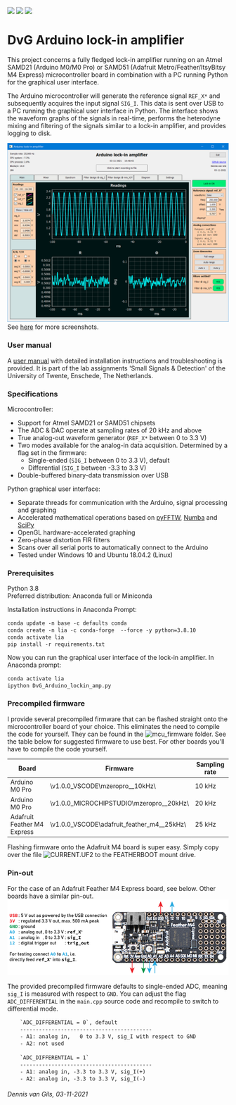[![](https://img.shields.io/badge/License-MIT-purple.svg)](LICENSE.txt)
[![](https://img.shields.io/badge/code%20style-black-000000.svg)](https://github.com/psf/black)
[![](https://img.shields.io/github/last-commit/Dennis-van-Gils/DvG_Arduino_lock-in_amp)]()
<!-- [![](https://img.shields.io/github/v/release/Dennis-van-Gils/DvG_Arduino_lock-in_amp)]() -->

# DvG Arduino lock-in amplifier
This project concerns a fully fledged lock-in amplifier running on an Atmel SAMD21 (Arduino M0/M0 Pro) or SAMD51 (Adafruit Metro/Feather/ItsyBitsy M4 Express) microcontroller board in combination with a PC running Python for the graphical user interface.

The Arduino microcontroller will generate the reference signal `REF_X*` and subsequently acquires the input signal `SIG_I`. This data is sent over USB to a PC running the graphical user interface in Python. The interface shows the waveform graphs of the signals in real-time, performs the heterodyne mixing and filtering of the signals similar to a lock-in amplifier, and provides logging to disk.

![Screenshot](screenshots/tab_1.PNG)
See [here](screenshots/) for more screenshots.

### User manual
A [user manual](user_manual/DvG_ALIA_Student_user_manual.pdf) with detailed installation instructions and troubleshooting is provided. It is part of the lab assignments 'Small Signals & Detection' of the University of Twente, Enschede, The Netherlands.

### Specifications
Microcontroller:
- Support for Atmel SAMD21 or SAMD51 chipsets
- The ADC & DAC operate at sampling rates of 20 kHz and above
- True analog-out waveform generator (`REF_X*` between 0 to 3.3 V)
- Two modes available for the analog-in data acquisition. Determined by a flag set in the firmware:
    - Single-ended (`SIG_I` between 0 to 3.3 V), default
    - Differential (`SIG_I` between -3.3 to 3.3 V)
- Double-buffered binary-data transmission over USB

Python graphical user interface:
- Separate threads for communication with the Arduino, signal processing and graphing
- Accelerated mathematical operations based on [pyFFTW](https://pyfftw.readthedocs.io/en/latest/), [Numba](https://numba.pydata.org/) and [SciPy](https://scipy.org/)
- OpenGL hardware-accelerated graphing
- Zero-phase distortion FIR filters
- Scans over all serial ports to automatically connect to the Arduino
- Tested under Windows 10 and Ubuntu 18.04.2 (Linux)

### Prerequisites
Python 3.8\
Preferred distribution: Anaconda full or Miniconda

Installation instructions in Anaconda Prompt:
```
conda update -n base -c defaults conda
conda create -n lia -c conda-forge  --force -y python=3.8.10
conda activate lia
pip install -r requirements.txt
```

Now you can run the graphical user interface of the lock-in amplifier. In Anaconda prompt:
```
conda activate lia
ipython DvG_Arduino_lockin_amp.py
```

### Precompiled firmware

I provide several precompiled firmware that can be flashed straight onto the microcontroller board of your choice. This eliminates the need to compile the code for yourself. They can be found in the ![mcu_firmware](/mcu_firmware) folder. See the table below for suggested firmware to use best. For other boards you'll have to compile the code yourself.

| Board                       | Firmware    |  Sampling rate |
|-----------------------------|-------------|--------------|
| Arduino M0 Pro              | \v1.0.0_VSCODE\mzeropro__10kHz\   | 10 kHz |
| Arduino M0 Pro              | \v1.0.0_MICROCHIPSTUDIO\mzeropro__20kHz\   | 20 kHz |
| Adafruit Feather M4 Express | \v1.0.0_VSCODE\adafruit_feather_m4__25kHz\ | 25 kHz |

Flashing firmware onto the Adafruit M4 board is super easy. Simply copy over the file ![CURRENT.UF2](https://github.com/Dennis-van-Gils/DvG_Arduino_lock-in_amp/raw/master/mcu_firmware/v1.0.0_VSCODE/adafruit_feather_m4__25kHz/CURRENT.UF2) to the FEATHERBOOT mount drive.

### Pin-out
For the case of an Adafruit Feather M4 Express board, see below. Other boards have a similar pin-out.
![pinout](user_manual/fig_Adafruit_Feather_M4_pinout.png)

The provided precompiled firmware defaults to single-ended ADC, meaning `sig_I` is measured with respect to `GND`. You can adjust the flag `ADC_DIFFERENTIAL` in the `main.cpp` source code and recompile to switch to differential mode.
```
    `ADC_DIFFERENTIAL = 0`, default
    ------------------------------------------
    - A1: analog in,   0 to 3.3 V, sig_I with respect to GND
    - A2: not used

    `ADC_DIFFERENTIAL = 1`
    ------------------------------------------
    - A1: analog in, -3.3 to 3.3 V, sig_I(+)
    - A2: analog in, -3.3 to 3.3 V, sig_I(-)
```

###### Dennis van Gils, 03-11-2021
